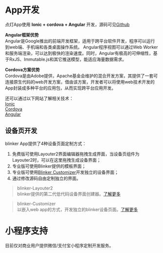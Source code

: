 # App开发  
点灯App使用 **Ionic + cordova + Angular** 开发，源码可见[Github](https://github.com/blinker-iot/blinker-app)  

**Angular框架优势**  
Angular是Google推出的前端开发框架，适用于跨平台软件开发，程序可以运行到web端、手机端和各类桌面操作系统。
Angular程序视图可以通过Web Worker和服务端渲染，可以达到极快的渲染速度。同时，Angular有极高的可伸缩性，基于RxJS、Immutable.js和其它推送模型，能适应海量数据需求。  

**Cordova方案优势**  
Cordova是由Adobe提供，Apache基金会维护的混合开发方案，其提供了一套可连接原生代码的web开发方案，借由该方案，开发者可以将使用web技术开发的App封装成多种平台的应用包，从而实现跨平台应用开发。  


还可以通过以下网站了解相关技术：  
[Ionic](https://ionicframework.com/)  
[Cordova](https://cordova.apache.org/)  
[Angular](https://angular.io/)  


## 设备页开发  
blinker App提供了4种设备页面定制方式：  
1. 免费版可使用Layouter2界面编辑器拖拽生成界面，当设备页组件为Layouter2时，可以在这里拖拽生成设备界面；  
2. 专业版可使用Blinker提供的模板界面；  
3. 专业版可使用[Blinker Customizer](https://diandeng.tech/doc/customizer)开发独立的设备界面；  
4. 通过修改源码自由定制独立的界面。  

> blinker-Layouter2  
> blinker提供的第二代低代码设备界面创建器。[了解更多](https://diandeng.tech/doc/layouter-2)  

> blinker-Customizer  
> 以嵌入web app的方式，开发独立的blinker设备页面。[了解更多](https://diandeng.tech/doc/customizer)  

# 小程序支持  
目前仅对商业用户提供微信/支付宝小程序定制开发服务。  